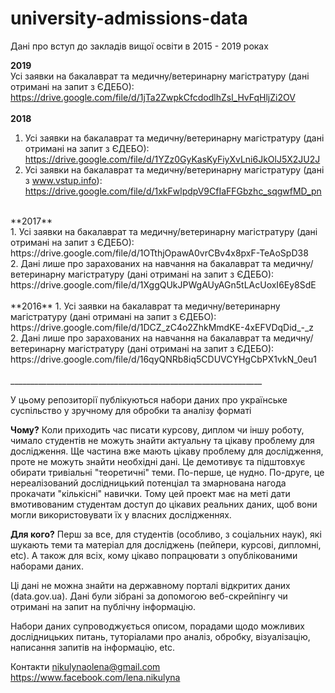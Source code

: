 # university-admissions-data
Дані про вступ до закладів вищої освіти в 2015 - 2019 роках

**2019** <br />
Усі заявки на бакалаврат та медичну/ветеринарну магістратуру (дані отримані на запит з ЄДЕБО): https://drive.google.com/file/d/1jTa2ZwpkCfcdodlhZsl_HvFqHljZi2OV  <br />
<br />
**2018** <br />
1. Усі заявки на бакалаврат та медичну/ветеринарну магістратуру (дані отримані на запит з ЄДЕБО): https://drive.google.com/file/d/1YZz0GyKasKyFiyXvLni6JkOlJ5X2JU2J  <br />
2. Усі заявки на бакалаврат та медичну/ветеринарну магістратуру (дані з www.vstup.info): https://drive.google.com/file/d/1xkFwlpdpV9CfIaFFGbzhc_sqgwfMD_pn  <br />
<br />
**2017** <br />
1. Усі заявки на бакалаврат та медичну/ветеринарну магістратуру (дані отримані на запит з ЄДЕБО): https://drive.google.com/file/d/1OTthjOpawA0vrCBv4x8pxF-TeAoSpD38  <br />
2. Дані лише про зарахованих на навчання на бакалаврат та медичну/ветеринарну магістратуру (дані отримані на запит з ЄДЕБО): https://drive.google.com/file/d/1XggQUkJPWgAUyAGn5tLAcUoxI6Ey8SdE <br />
<br />
**2016**
1. Усі заявки на бакалаврат та медичну/ветеринарну магістратуру (дані отримані на запит з ЄДЕБО): https://drive.google.com/file/d/1DCZ_zC4o2ZhkMmdKE-4xEFVDqDid_-_z <br />
2. Дані лише про зарахованих на навчання на бакалаврат та медичну/ветеринарну магістратуру (дані отримані на запит з ЄДЕБО): https://drive.google.com/file/d/16qyQNRb8iq5CDUVCYHgCbPX1vkN_0eu1 <br />

<br />
_______________________________________________________________

У цьому репозиторії публікуються набори даних про українське суспільство у зручному для обробки та аналізу форматі

**Чому?** Коли приходить час писати курсову, диплом чи іншу роботу, чимало студентів не можуть знайти актуальну та цікаву проблему для дослідження. Ще частина вже мають цікаву проблему для дослідження, проте не можуть знайти необхідні дані. Це демотивує та підштовхує обирати тривіальні "теоретичні" теми. По-перше, це нудно. По-друге, це нереалізований дослідницький потенціал та змарнована нагода прокачати "кількісні" навички. Тому цей проект має на меті дати вмотивованим студентам доступ до цікавих реальних даних, щоб вони могли використовувати їх у власних дослідженнях.

**Для кого?** Перш за все, для студентів (особливо, з соціальних наук), які шукають теми та матеріал для досліджень (пейпери, курсові, дипломні, etc). А також для всіх, кому цікаво попрацювати з опублікованими наборами даних.

Ці дані не можна знайти на державному порталі відкритих даних (data.gov.ua). Дані були зібрані за допомогою веб-скрейпінгу чи отримані на запит на публічну інформацію.

Набори даних супроводжується описом, порадами щодо можливих дослідницьких питань, туторіалами про аналіз, обробку, візуалізацію, написання запитів на інформацію, etc.

Контакти nikulynaolena@gmail.com https://www.facebook.com/lena.nikulyna
